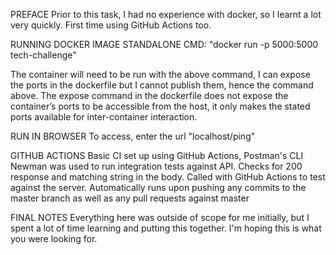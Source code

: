PREFACE
Prior to this task, I had no experience with docker, so I learnt a lot very quickly.
First time using GitHub Actions too.

RUNNING DOCKER IMAGE STANDALONE
CMD: "docker run -p 5000:5000 tech-challenge"

The container will need to be run with the above command, I can expose the ports in the dockerfile but I cannot publish them, hence the command above.
The expose command in the dockerfile does not expose the container’s ports to be accessible from the host, it only makes the stated ports available for inter-container interaction.

RUN IN BROWSER
To access, enter the url "localhost/ping"

GITHUB ACTIONS
Basic CI set up using GitHub Actions, Postman's CLI Newman was used to run integration tests against API.
Checks for 200 response and matching string in the body.
Called with GitHub Actions to test against the server.
Automatically runs upon pushing any commits to the master branch as well as any pull requests against master

FINAL NOTES
Everything here was outside of scope for me initially, but I spent a lot of time learning and putting this together. I'm hoping this is what you were looking for. 